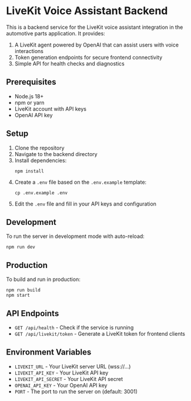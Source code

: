 # LiveKit Voice Assistant Backend

This is a backend service for the LiveKit voice assistant integration in the automotive parts application. It provides:

1. A LiveKit agent powered by OpenAI that can assist users with voice interactions
2. Token generation endpoints for secure frontend connectivity
3. Simple API for health checks and diagnostics

## Prerequisites

- Node.js 18+ 
- npm or yarn
- LiveKit account with API keys
- OpenAI API key

## Setup

1. Clone the repository
2. Navigate to the backend directory
3. Install dependencies:
   ```
   npm install
   ```
4. Create a `.env` file based on the `.env.example` template:
   ```
   cp .env.example .env
   ```
5. Edit the `.env` file and fill in your API keys and configuration

## Development

To run the server in development mode with auto-reload:

```
npm run dev
```

## Production

To build and run in production:

```
npm run build
npm start
```

## API Endpoints

- `GET /api/health` - Check if the service is running
- `GET /api/livekit/token` - Generate a LiveKit token for frontend clients

## Environment Variables

- `LIVEKIT_URL` - Your LiveKit server URL (wss://...)
- `LIVEKIT_API_KEY` - Your LiveKit API key
- `LIVEKIT_API_SECRET` - Your LiveKit API secret
- `OPENAI_API_KEY` - Your OpenAI API key
- `PORT` - The port to run the server on (default: 3001) 